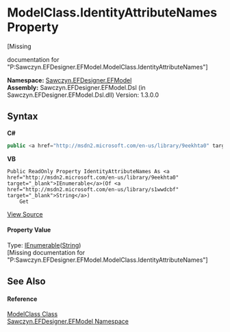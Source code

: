 # ModelClass.IdentityAttributeNames Property 
 

\[Missing <summary> documentation for "P:Sawczyn.EFDesigner.EFModel.ModelClass.IdentityAttributeNames"\]

**Namespace:**&nbsp;<a href="N_Sawczyn_EFDesigner_EFModel">Sawczyn.EFDesigner.EFModel</a><br />**Assembly:**&nbsp;Sawczyn.EFDesigner.EFModel.Dsl (in Sawczyn.EFDesigner.EFModel.Dsl.dll) Version: 1.3.0.0

## Syntax

**C#**<br />
``` C#
public <a href="http://msdn2.microsoft.com/en-us/library/9eekhta0" target="_blank">IEnumerable</a><<a href="http://msdn2.microsoft.com/en-us/library/s1wwdcbf" target="_blank">string</a>> IdentityAttributeNames { get; }
```

**VB**<br />
``` VB
Public ReadOnly Property IdentityAttributeNames As <a href="http://msdn2.microsoft.com/en-us/library/9eekhta0" target="_blank">IEnumerable</a>(Of <a href="http://msdn2.microsoft.com/en-us/library/s1wwdcbf" target="_blank">String</a>)
	Get
```

<a href="https://github.com/msawczyn/EFDesigner/tree/master/src/Dsl/CustomCode/Partials/ModelClass.cs#L33" title="View the source code">View Source</a><br />

#### Property Value
Type: <a href="http://msdn2.microsoft.com/en-us/library/9eekhta0" target="_blank">IEnumerable</a>(<a href="http://msdn2.microsoft.com/en-us/library/s1wwdcbf" target="_blank">String</a>)<br />\[Missing <value> documentation for "P:Sawczyn.EFDesigner.EFModel.ModelClass.IdentityAttributeNames"\]

## See Also


#### Reference
<a href="T_Sawczyn_EFDesigner_EFModel_ModelClass">ModelClass Class</a><br /><a href="N_Sawczyn_EFDesigner_EFModel">Sawczyn.EFDesigner.EFModel Namespace</a><br />